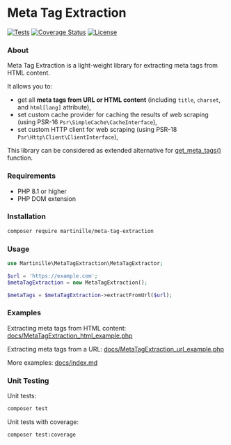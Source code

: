 # Meta Tag Extraction
[![Tests](https://github.com/martinille/meta-tag-extraction/actions/workflows/tests.yml/badge.svg)](https://github.com/martinille/meta-tag-extraction/actions/workflows/tests.yml)
[![Coverage Status](https://coveralls.io/repos/github/martinille/meta-tag-extraction/badge.svg?branch=master)](https://coveralls.io/github/martinille/meta-tag-extraction?branch=master)
[![License](https://img.shields.io/badge/license-MIT-blue.svg)](LICENSE)

### About
Meta Tag Extraction is a light-weight library for extracting meta tags from HTML content.

It allows you to:
- get all **meta tags from URL or HTML content** (including `title`, `charset`, and `html[lang]` attribute),
- set custom cache provider for caching the results of web scraping (using PSR-16 `Psr\SimpleCache\CacheInterface`),
- set custom HTTP client for web scraping (using PSR-18 `Psr\Http\Client\ClientInterface`),

This library can be considered as extended alternative for [get_meta_tags()](https://www.php.net/manual/en/function.get-meta-tags.php) function.

### Requirements
- PHP 8.1 or higher
- PHP DOM extension

### Installation
```bash
composer require martinille/meta-tag-extraction
```

### Usage
```php
use Martinille\MetaTagExtraction\MetaTagExtractor;

$url = 'https://example.com';
$metaTagExtraction = new MetaTagExtraction();

$metaTags = $metaTagExtraction->extractFromUrl($url);
```

### Examples
Extracting meta tags from HTML content: [docs/MetaTagExtraction_html_example.php](docs/MetaTagExtraction_html_example.php)

Extracting meta tags from a URL: [docs/MetaTagExtraction_url_example.php](docs/MetaTagExtraction_url_example.php)

More examples: [docs/index.md](docs/index.md)

### Unit Testing

Unit tests:
```bash
composer test
```

Unit tests with coverage:
```bash
composer test:coverage
```
